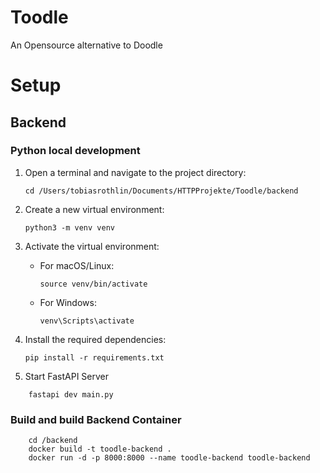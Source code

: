 # Toodle
An Opensource alternative to Doodle

# Setup

## Backend

### Python local development
1. Open a terminal and navigate to the project directory:
    ```
    cd /Users/tobiasrothlin/Documents/HTTPProjekte/Toodle/backend
    ```

2. Create a new virtual environment:
    ```
    python3 -m venv venv
    ```

3. Activate the virtual environment:
    - For macOS/Linux:
      ```
      source venv/bin/activate
      ```
    - For Windows:
      ```
      venv\Scripts\activate
      ```

4. Install the required dependencies:
    ```
    pip install -r requirements.txt
    ```

5. Start FastAPI Server
```
    fastapi dev main.py
```

### Build and build Backend Container
```
    cd /backend
    docker build -t toodle-backend .
    docker run -d -p 8000:8000 --name toodle-backend toodle-backend
```

